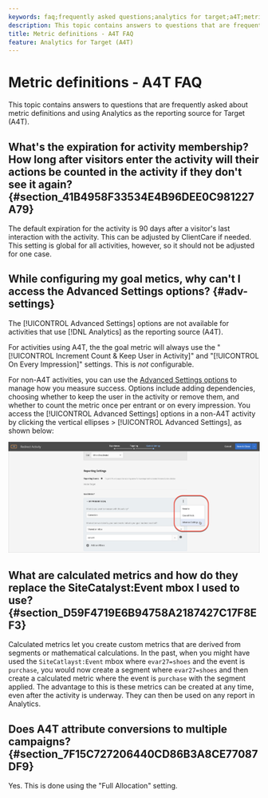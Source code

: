 ```yaml
---
keywords: faq;frequently asked questions;analytics for target;a4T;metric;metric definitions
description: This topic contains answers to questions that are frequently asked about metric definitions and using Analytics as the reporting source for Target (A4T).
title: Metric definitions - A4T FAQ
feature: Analytics for Target (A4T)
---
```


# Metric definitions - A4T FAQ

This topic contains answers to questions that are frequently asked about metric definitions and using Analytics as the reporting source for Target (A4T).

## What's the expiration for activity membership? How long after visitors enter the activity will their actions be counted in the activity if they don't see it again? {#section_41B4958F33534E4B96DEE0C981227A79}

The default expiration for the activity is 90 days after a visitor's last interaction with the activity. This can be adjusted by ClientCare if needed. This setting is global for all activities, however, so it should not be adjusted for one case.

## While configuring my goal metics, why can't I access the Advanced Settings options? {#adv-settings}

The [!UICONTROL Advanced Settings] options are not available for activities that use [!DNL Analytics] as the reporting source (A4T).

For activities using A4T, the the goal metric will always use the "[!UICONTROL Increment Count & Keep User in Activity]" and "[!UICONTROL On Every Impression]" settings. This is *not* configurable.

For non-A4T activities, you can use the [Advanced Settings options](/help/c-activities/r-success-metrics/success-metrics.md#section_7CE95A2FA8F5438E936C365A6D43BC5B) to manage how you measure success. Options include adding dependencies, choosing whether to keep the user in the activity or remove them, and whether to count the metric once per entrant or on every impression. You access the [!UICONTROL Advanced Settings] options in a non-A4T activity by clicking the vertical ellipses > [!UICONTROL Advanced Settings], as shown below:

![Advanced Settings](/help/c-activities/r-success-metrics/assets/advanced-settings.png)

## What are calculated metrics and how do they replace the SiteCatalyst:Event mbox I used to use? {#section_D59F4719E6B94758A2187427C17F8EF3}

Calculated metrics let you create custom metrics that are derived from segments or mathematical calculations. In the past, when you might have used the `SiteCatlayst:Event` mbox where `evar27=shoes` and the event is `purchase`, you would now create a segment where `evar27=shoes` and then create a calculated metric where the event is `purchase` with the segment applied. The advantage to this is these metrics can be created at any time, even after the activity is underway. They can then be used on any report in Analytics.

## Does A4T attribute conversions to multiple campaigns? {#section_7F15C727206440CD86B3A8CE77087DF9}

Yes. This is done using the "Full Allocation" setting. 
